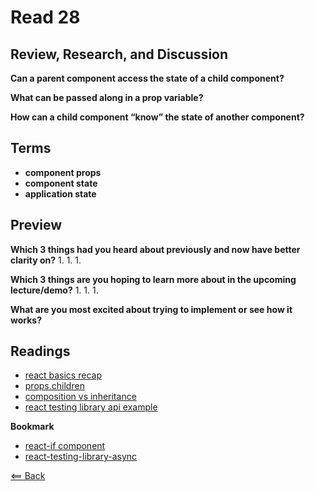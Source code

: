 # Read 28

## Review, Research, and Discussion

**Can a parent component access the state of a child component?**

**What can be passed along in a prop variable?**

**How can a child component “know” the state of another component?**

## Terms
- **component props**
- **component state**
- **application state**

## Preview

**Which 3 things had you heard about previously and now have better clarity on?**
1.
1.
1.

**Which 3 things are you hoping to learn more about in the upcoming lecture/demo?**
1.
1.
1.

**What are you most excited about trying to implement or see how it works?**

## Readings
- [react basics recap](https://www.freecodecamp.org/news/these-are-the-concepts-you-should-know-in-react-js-after-you-learn-the-basics-ee1d2f4b8030/)
- [props.children](https://codeburst.io/a-quick-intro-to-reacts-props-children-cb3d2fce4891)
- [composition vs inheritance](https://reactjs.org/docs/composition-vs-inheritance.html)
- [react testing library api example](https://testing-library.com/docs/react-testing-library/example-intro/)

**Bookmark**
- [react-if component](https://www.npmjs.com/package/react-if)
- [react-testing-library-async](https://testing-library.com/docs/dom-testing-library/api-async/)

[<== Back](https://simoneodegard.github.io/reading-notes/)